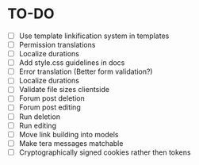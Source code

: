 # TO-DO

- [ ] Use template linkification system in templates
- [ ] Permission translations
- [ ] Localize durations
- [ ] Add style.css guidelines in docs
- [ ] Error translation (Better form validation?)
- [ ] Localize durations
- [ ] Validate file sizes clientside
- [ ] Forum post deletion
- [ ] Forum post editing
- [ ] Run deletion
- [ ] Run editing
- [ ] Move link building into models
- [ ] Make tera messages matchable
- [ ] Cryptographically signed cookies rather then tokens